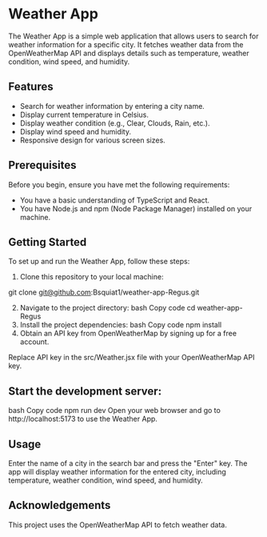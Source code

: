 # Weather App


The Weather App is a simple web application that allows users to search for weather information for a specific city. It fetches weather data from the OpenWeatherMap API and displays details such as temperature, weather condition, wind speed, and humidity.


## Features

- Search for weather information by entering a city name.
- Display current temperature in Celsius.
- Display weather condition (e.g., Clear, Clouds, Rain, etc.).
- Display wind speed and humidity.
- Responsive design for various screen sizes.

## Prerequisites

Before you begin, ensure you have met the following requirements:

- You have a basic understanding of TypeScript and React.
- You have Node.js and npm (Node Package Manager) installed on your machine.

## Getting Started

To set up and run the Weather App, follow these steps:

1. Clone this repository to your local machine:

git clone git@github.com:Bsquiat1/weather-app-Regus.git

2. Navigate to the project directory:
bash
Copy code
cd weather-app-Regus
3. Install the project dependencies:
bash
Copy code
npm install
4. Obtain an API key from OpenWeatherMap by signing up for a free account.

Replace API key in the src/Weather.jsx file with your OpenWeatherMap API key.

## Start the development server:

bash
Copy code
npm run dev
Open your web browser and go to http://localhost:5173 to use the Weather App.

## Usage

Enter the name of a city in the search bar and press the "Enter" key.
The app will display weather information for the entered city, including temperature, weather condition, wind speed, and humidity.


## Acknowledgements

This project uses the OpenWeatherMap API to fetch weather data.

